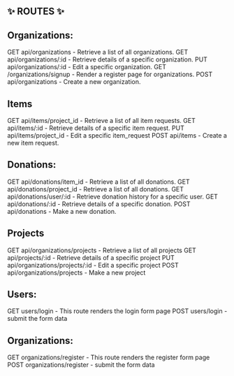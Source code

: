 ## ✨ ROUTES ✨
  
## Organizations:
GET api/organizations - Retrieve a list of all organizations.
GET api/organizations/:id  - Retrieve details of a specific organization. 
PUT api/organizations/:id - Edit a specific organization.
GET /organizations/signup - Render a register page for organizations.
POST api/organizations - Create a new organization.
 
## Items
GET  api/items/project_id - Retrieve a list of all item requests.
GET api/items/:id - Retrieve details of a specific item request.
PUT api/items/project_id  - Edit a specific item_request
POST api/items - Create a new item request.

## Donations:
GET api/donations/item_id - Retrieve a list of all donations.
GET api/donations/project_id - Retrieve a list of all donations.
GET api/donations/user/:id - Retrieve donation history for a specific user.
GET api/donations/:id - Retrieve details of a specific donation.
POST api/donations - Make a new donation.

## Projects

GET api/organizations/projects - Retrieve a list of all projects
GET api/projects/:id - Retrieve details of a specific project
PUT api/organizations/projects/:id - Edit a specific project
POST api/organizations/projects - Make a new project

## Users:

GET users/login - This route renders the login form page
POST users/login - submit the form data

## Organizations:

GET organizations/register - This route renders the register form page
POST organizations/register - submit the form data

